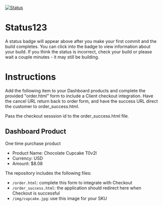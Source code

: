 [![Status](https://img.shields.io/badge/status-SUBMITTABLE%20COMMIT:%20629ed6f3ab8ac6b241177de966fa27930cb3dd76-brightgreen.svg)](https://github.com/crowdbotics-challenges/bakery_scaffold_pPyeWPUx47S2Eo0L/commit/629ed6f3ab8ac6b241177de966fa27930cb3dd76)



# Status123

A status badge will appear above after you make your first commit and the build completes. You can click into the badge to view information about your build. If you think the status is incorrect, check your build or please wait a couple minutes - it may still be building.

# Instructions

Add the following item to your Dashboard products and complete the provided "order.html" form to include a Client checkout integration. Have the cancel URL return back to order form, and have the success URL direct the customer to order_success.html.

Pass the checkout sesssion id to the order_success.html file.

## Dashboard Product
One time purchase product
* Product Name: Chocolate Cupcake T0v2l
* Currency: USD
* Amount: $8.08

The repository includes the following files:
* `/order.html`: complete this form to integrate with Checkout
* `/order_success.html`: the application should redirect here when Checkout is successful
* `/img/cupcake.jpg`: use this image for your SKU
